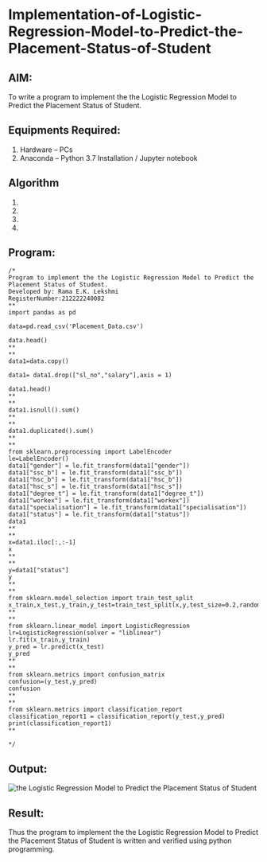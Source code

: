 # Implementation-of-Logistic-Regression-Model-to-Predict-the-Placement-Status-of-Student

## AIM:
To write a program to implement the the Logistic Regression Model to Predict the Placement Status of Student.

## Equipments Required:
1. Hardware – PCs
2. Anaconda – Python 3.7 Installation / Jupyter notebook

## Algorithm
1. 
2. 
3. 
4. 

## Program:
```
/*
Program to implement the the Logistic Regression Model to Predict the Placement Status of Student.
Developed by: Rama E.K. Lekshmi
RegisterNumber:212222240082
**
import pandas as pd 
 
data=pd.read_csv('Placement_Data.csv')

data.head()
**
**
data1=data.copy()

data1= data1.drop(["sl_no","salary"],axis = 1)

data1.head()
**
**
data1.isnull().sum()
**
**
data1.duplicated().sum()
**
**
from sklearn.preprocessing import LabelEncoder
le=LabelEncoder()
data1["gender"] = le.fit_transform(data1["gender"])
data1["ssc_b"] = le.fit_transform(data1["ssc_b"])
data1["hsc_b"] = le.fit_transform(data1["hsc_b"])
data1["hsc_s"] = le.fit_transform(data1["hsc_s"])
data1["degree_t"] = le.fit_transform(data1["degree_t"])
data1["workex"] = le.fit_transform(data1["workex"])
data1["specialisation"] = le.fit_transform(data1["specialisation"])
data1["status"] = le.fit_transform(data1["status"])
data1
**
**
x=data1.iloc[:,:-1]
x
**
**
y=data1["status"]
y
**
**
from sklearn.model_selection import train_test_split
x_train,x_test,y_train,y_test=train_test_split(x,y,test_size=0.2,random_state=0)
**
**
from sklearn.linear_model import LogisticRegression
lr=LogisticRegression(solver = "liblinear")
lr.fit(x_train,y_train)
y_pred = lr.predict(x_test)
y_pred
**
**
from sklearn.metrics import confusion_matrix
confusion=(y_test,y_pred)
confusion
**
**
from sklearn.metrics import classification_report
classification_report1 = classification_report(y_test,y_pred)
print(classification_report1)
**

*/
```

## Output:
![the Logistic Regression Model to Predict the Placement Status of Student](sam.png)


## Result:
Thus the program to implement the the Logistic Regression Model to Predict the Placement Status of Student is written and verified using python programming.
